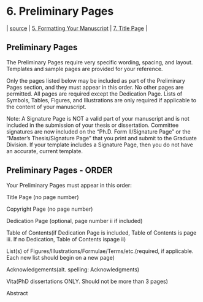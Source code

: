 # 6. Preliminary Pages
| [source](https://guides.lib.uci.edu/gradmanual/preliminary) | [5. Formatting Your Manuscript](05-formatting.md) | [7. Title Page](07-title.md) |

## Preliminary Pages

The Preliminary Pages require very specific wording, spacing, and layout. Templates and sample pages are provided for your reference.

Only the pages listed below may be included as part of the Preliminary Pages section, and they must appear in this order. No other pages are permitted. All pages are required except the Dedication Page. Lists of Symbols, Tables, Figures, and Illustrations are only required if applicable to the content of your manuscript.

Note: A Signature Page is NOT a valid part of your manuscript and is not included in the submission of your thesis or dissertation. Committee signatures are now included on the “Ph.D. Form II/Signature Page” or the “Master’s Thesis/Signature Page” that you print and submit to the Graduate Division. If your template includes a Signature Page, then you do not have an accurate, current template.

## Preliminary Pages - ORDER

Your Preliminary Pages must appear in this order:

Title Page (no page number)

Copyright Page (no page number)

Dedication Page (optional, page number ii if included)

Table of Contents(if Dedication Page is included, Table of Contents is page iii. If no Dedication, Table of Contents ispage ii)

List(s) of Figures/Illustrations/Formulae/Terms/etc.(required, if applicable. Each new list should begin on a new page)

Acknowledgements(alt. spelling: Acknowledgments)

Vita(PhD dissertations ONLY. Should not be more than 3 pages)

Abstract


